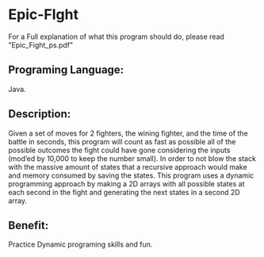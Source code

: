 # Epic-FIght

For a Full explanation of what this program should do, please read "Epic_Fight_ps.pdf"

Programing Language: 
-
Java.

Description: 
-
Given a set of moves for 2 fighters, the wining fighter, and the time of the battle in seconds, this program will count as fast as possible all of the possible outcomes the fight could have gone considering the inputs (mod’ed by 10,000 to keep the number small). In order to not blow the stack with the massive amount of states that a recursive approach would make and memory consumed by saving the states. This program uses a dynamic programming approach by making a 2D arrays with all possible states at each second in the fight and generating the next states in a second 2D array. 

Benefit: 
-
Practice Dynamic programing skills and fun.

